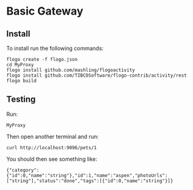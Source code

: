 # Basic Gateway

## Install

To install run the following commands:
```
flogo create -f flogo.json
cd MyProxy
flogo install github.com/mashling/flogoactivity
flogo install github.com/TIBCOSoftware/flogo-contrib/activity/rest
flogo build
```

## Testing

Run:
```
MyProxy
```

Then open another terminal and run:
```
curl http://localhost:9096/pets/1
```

You should then see something like:
```
{"category":{"id":0,"name":"string"},"id":1,"name":"aspen","photoUrls":["string"],"status":"done","tags":[{"id":0,"name":"string"}]}
```
